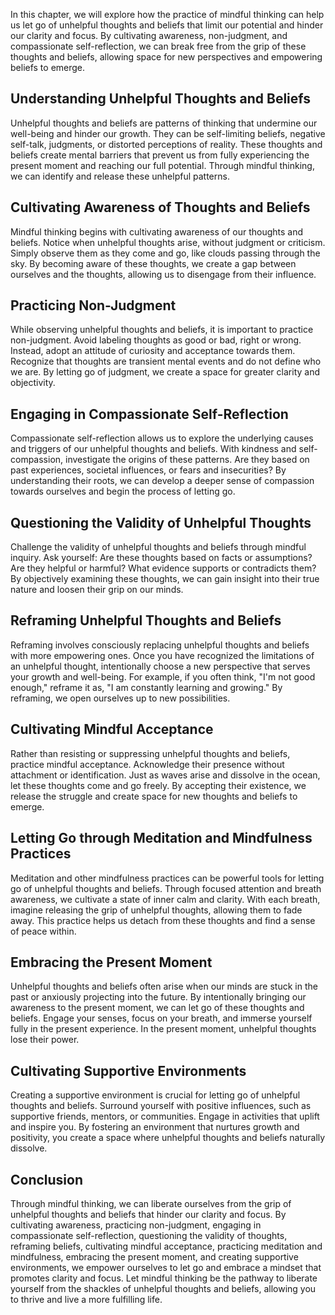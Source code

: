 
In this chapter, we will explore how the practice of mindful thinking can help us let go of unhelpful thoughts and beliefs that limit our potential and hinder our clarity and focus. By cultivating awareness, non-judgment, and compassionate self-reflection, we can break free from the grip of these thoughts and beliefs, allowing space for new perspectives and empowering beliefs to emerge.

Understanding Unhelpful Thoughts and Beliefs
--------------------------------------------

Unhelpful thoughts and beliefs are patterns of thinking that undermine our well-being and hinder our growth. They can be self-limiting beliefs, negative self-talk, judgments, or distorted perceptions of reality. These thoughts and beliefs create mental barriers that prevent us from fully experiencing the present moment and reaching our full potential. Through mindful thinking, we can identify and release these unhelpful patterns.

Cultivating Awareness of Thoughts and Beliefs
---------------------------------------------

Mindful thinking begins with cultivating awareness of our thoughts and beliefs. Notice when unhelpful thoughts arise, without judgment or criticism. Simply observe them as they come and go, like clouds passing through the sky. By becoming aware of these thoughts, we create a gap between ourselves and the thoughts, allowing us to disengage from their influence.

Practicing Non-Judgment
-----------------------

While observing unhelpful thoughts and beliefs, it is important to practice non-judgment. Avoid labeling thoughts as good or bad, right or wrong. Instead, adopt an attitude of curiosity and acceptance towards them. Recognize that thoughts are transient mental events and do not define who we are. By letting go of judgment, we create a space for greater clarity and objectivity.

Engaging in Compassionate Self-Reflection
-----------------------------------------

Compassionate self-reflection allows us to explore the underlying causes and triggers of our unhelpful thoughts and beliefs. With kindness and self-compassion, investigate the origins of these patterns. Are they based on past experiences, societal influences, or fears and insecurities? By understanding their roots, we can develop a deeper sense of compassion towards ourselves and begin the process of letting go.

Questioning the Validity of Unhelpful Thoughts
----------------------------------------------

Challenge the validity of unhelpful thoughts and beliefs through mindful inquiry. Ask yourself: Are these thoughts based on facts or assumptions? Are they helpful or harmful? What evidence supports or contradicts them? By objectively examining these thoughts, we can gain insight into their true nature and loosen their grip on our minds.

Reframing Unhelpful Thoughts and Beliefs
----------------------------------------

Reframing involves consciously replacing unhelpful thoughts and beliefs with more empowering ones. Once you have recognized the limitations of an unhelpful thought, intentionally choose a new perspective that serves your growth and well-being. For example, if you often think, "I'm not good enough," reframe it as, "I am constantly learning and growing." By reframing, we open ourselves up to new possibilities.

Cultivating Mindful Acceptance
------------------------------

Rather than resisting or suppressing unhelpful thoughts and beliefs, practice mindful acceptance. Acknowledge their presence without attachment or identification. Just as waves arise and dissolve in the ocean, let these thoughts come and go freely. By accepting their existence, we release the struggle and create space for new thoughts and beliefs to emerge.

Letting Go through Meditation and Mindfulness Practices
-------------------------------------------------------

Meditation and other mindfulness practices can be powerful tools for letting go of unhelpful thoughts and beliefs. Through focused attention and breath awareness, we cultivate a state of inner calm and clarity. With each breath, imagine releasing the grip of unhelpful thoughts, allowing them to fade away. This practice helps us detach from these thoughts and find a sense of peace within.

Embracing the Present Moment
----------------------------

Unhelpful thoughts and beliefs often arise when our minds are stuck in the past or anxiously projecting into the future. By intentionally bringing our awareness to the present moment, we can let go of these thoughts and beliefs. Engage your senses, focus on your breath, and immerse yourself fully in the present experience. In the present moment, unhelpful thoughts lose their power.

Cultivating Supportive Environments
-----------------------------------

Creating a supportive environment is crucial for letting go of unhelpful thoughts and beliefs. Surround yourself with positive influences, such as supportive friends, mentors, or communities. Engage in activities that uplift and inspire you. By fostering an environment that nurtures growth and positivity, you create a space where unhelpful thoughts and beliefs naturally dissolve.

Conclusion
----------

Through mindful thinking, we can liberate ourselves from the grip of unhelpful thoughts and beliefs that hinder our clarity and focus. By cultivating awareness, practicing non-judgment, engaging in compassionate self-reflection, questioning the validity of thoughts, reframing beliefs, cultivating mindful acceptance, practicing meditation and mindfulness, embracing the present moment, and creating supportive environments, we empower ourselves to let go and embrace a mindset that promotes clarity and focus. Let mindful thinking be the pathway to liberate yourself from the shackles of unhelpful thoughts and beliefs, allowing you to thrive and live a more fulfilling life.
